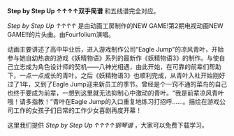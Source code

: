 

**Step by Step Up ↑↑↑↑双手简谱** 和五线谱完全对应。

_Step by Step Up ↑↑↑↑_ 是由动画工房制作的NEW GAME!第2期电视动画NEW GAME!!的片头曲。由Fourfolium演唱。

动画主要讲述了高中毕业后，进入游戏制作公司“Eagle
Jump”的凉风青叶，开始参与她自幼热衷的游戏《妖精物语》系列的最新作《妖精物语3》的制作。与使自己立志成为角色设计师的契机——八神光相遇，由此开始，在可靠的前辈们帮助下，一点一点成长的青叶。之后《妖精物语3》也顺利完成，从青叶入社开始刚好过了1年，又到了Eagle
Jump迎来新员工的季节。曾经是个一窍不通的菜鸟的自己也终于要成为前辈，一想到这里就无法抑制心中激动的青叶。“我是前辈凉风青叶哦！请多指教！”青叶在Eagle
Jump的入口重复地练习打招呼……。描绘在游戏公司工作的女孩子们日常的工作少女喜剧再度开幕！

这里我们提供 _Step by Step Up ↑↑↑↑钢琴谱_ ，大家可以免费下载学习。

